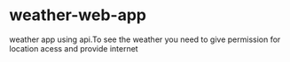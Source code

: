 # weather-web-app
weather app using api.To see the weather you need to give permission for location acess and provide internet
